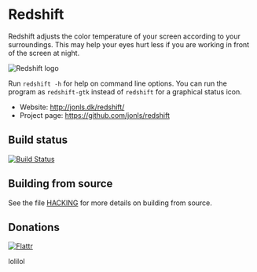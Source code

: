 
Redshift
========

Redshift adjusts the color temperature of your screen according to
your surroundings. This may help your eyes hurt less if you are
working in front of the screen at night.

![Redshift logo](http://jonls.dk/assets/redshift-icon-256.png)

Run `redshift -h` for help on command line options. You can run the program
as `redshift-gtk` instead of `redshift` for a graphical status icon.

* Website: http://jonls.dk/redshift/
* Project page: https://github.com/jonls/redshift

Build status
------------

[![Build Status](https://travis-ci.org/jonls/redshift.svg?branch=master)](https://travis-ci.org/jonls/redshift)

Building from source
--------------------

See the file [HACKING](HACKING.md) for more details on building from source.

Donations
---------

[![Flattr](http://api.flattr.com/button/flattr-badge-large.png)](https://flattr.com/thing/57936/Redshift)

lolilol
